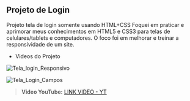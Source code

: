 ## Projeto de Login
 Projeto tela de login somente usando HTML+CSS
Foquei em praticar e aprimorar meus conhecimentos em HTML5 e CSS3 para telas de celulares/tablets e computadores. O foco foi em melhorar e treinar a responsividade de um site.

- Videos do Projeto
  
![Tela_login_Responsivo](https://github.com/schuuulz/projeto-login/assets/126026883/fb90c12e-7774-4426-ac37-4056e645c4cb)

![Tela_Login_Campos](https://github.com/schuuulz/projeto-login/assets/126026883/17f09a80-177e-47fc-94d8-4e1d173bbdf4)

> **Video YouTube:** [LINK VIDEO - YT](https://youtu.be/xSZagrRLuiw)
